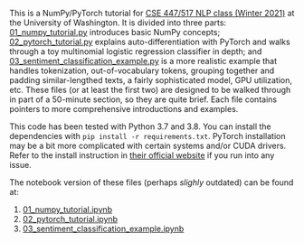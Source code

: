 This is a NumPy/PyTorch tutorial for [CSE 447/517 NLP class (Winter 2021)](https://docs.google.com/document/d/1gBz2w79DBrGjNGq2TMqJBDIWzUGsQacWFAszZKz6OKI/edit#) at the University of Washington. It is divided into three parts: [01_numpy_tutorial.py](01_numpy_tutorial.py) introduces basic NumPy concepts; [02_pytorch_tutorial.py](02_pytorch_tutorial.py) explains auto-differentiation with PyTorch and walks through a toy multinomial logistic regression classifier in depth; and [03_sentiment_classification_example.py](03_sentiment_classification_example.py) is a more realistic example that handles tokenization, out-of-vocabulary tokens, grouping together and padding similar-lengthed texts, a fairly sophisticated model, GPU utilization, etc. These files (or at least the first two) are designed to be walked through in part of a 50-minute section, so they are quite brief. Each file contains pointers to more comprehensive introductions and examples.

This code has been tested with Python 3.7 and 3.8. You can install the dependencies with `pip install -r requirements.txt`. PyTorch installation may be a bit more complicated with certain systems and/or CUDA drivers. Refer to the install instruction in [their official website](https://pytorch.org/) if you run into any issue.

The notebook version of these files (perhaps _slighly_ outdated) can be found at:
1. [01_numpy_tutorial.ipynb](https://colab.research.google.com/drive/1SvJ8iDK-cBZIokHwjqkkNNPlfItdC6DU?usp=sharing)
2. [02_pytorch_tutorial.ipynb](https://colab.research.google.com/drive/1kTlXIExwfHA_gAS4C2ALo7hS4KAW_lyb?usp=sharing)
3. [03_sentiment_classification_example.ipynb](https://colab.research.google.com/drive/14GAMb7c6FbDnhWvqcliCZ8KYNvqdnQz7?usp=sharing)
